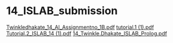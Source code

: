 # 14_ISLAB_submission
[Twinkledhakate_14_AI_Assignmentno_1B.pdf](https://github.com/twinkle0710/14_ISLAB_submission/files/7446446/Twinkledhakate_14_AI_Assignmentno_1B.pdf)
[tutorial.1 (1).pdf](https://github.com/twinkle0710/14_ISLAB_submission/files/7446482/tutorial.1.1.pdf)
[Tutorial.2_ISLAB_14 (1).pdf](https://github.com/twinkle0710/14_ISLAB_submission/files/7446483/Tutorial.2_ISLAB_14.1.pdf)
[14_Twinkle.Dhakate_ISLAB_Prolog.pdf](https://github.com/twinkle0710/14_ISLAB_submission/files/7446496/14_Twinkle.Dhakate_ISLAB_Prolog.pdf)
